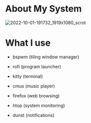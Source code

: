 
# About My System <a name="About"></a>

![2022-10-01-191732_1919x1080_scrot](https://user-images.githubusercontent.com/95656575/193420800-861dcce2-1903-4392-a928-1055e394c1f1.png)

# What I use

- bspwm (tiling window manager)
  
- rofi (program launcher)
  
- kitty (terminal)

- cmus (music player)
  
- firefox (web browsing)
  
- htop (system monitoring)
  
- dunst (notifications)
